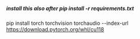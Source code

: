 ##### install this also after pip install -r requirements.txt
pip install torch torchvision torchaudio --index-url https://download.pytorch.org/whl/cu118
